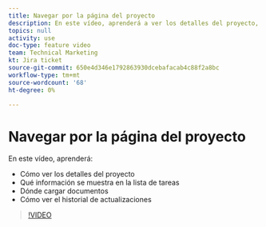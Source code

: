 ```yaml
---
title: Navegar por la página del proyecto
description: En este vídeo, aprenderá a ver los detalles del proyecto, qué información aparece en la lista de tareas, dónde cargar documentos, cómo ver el historial de actualizaciones
topics: null
activity: use
doc-type: feature video
team: Technical Marketing
kt: Jira ticket
source-git-commit: 650e4d346e1792863930dcebafacab4c88f2a8bc
workflow-type: tm+mt
source-wordcount: '68'
ht-degree: 0%

---
```


# Navegar por la página del proyecto

En este vídeo, aprenderá:

* Cómo ver los detalles del proyecto
* Qué información se muestra en la lista de tareas
* Dónde cargar documentos
* Cómo ver el historial de actualizaciones

>[!VIDEO](https://video.tv.adobe.com/v/335085/?quality=12&learn=on)
